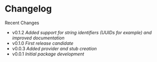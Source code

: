 # **Changelog**

Recent Changes
- v0.1.2 *Added support for string identifiers (UUIDs for example) and improved documentation*
- v0.1.0 *First release candidate*
- v0.0.3 *Added provider and stub creation*
- v0.0.1 *Initial package development*